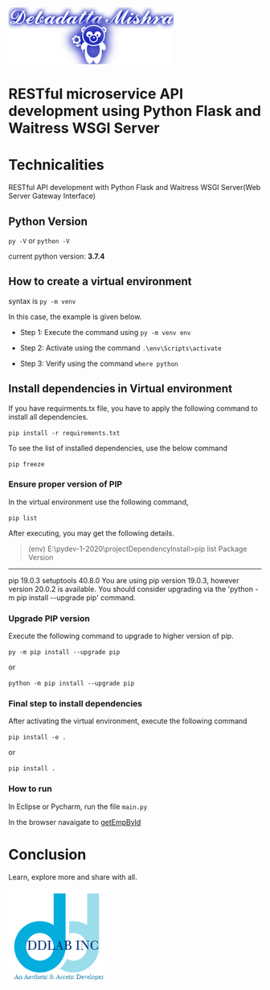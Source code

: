 ![DDLAB](./images/A22.png)
# RESTful microservice API development using Python Flask and Waitress WSGI Server

# Technicalities
RESTful API development with Python Flask and Waitress WSGI Server(Web Server Gateway Interface)


## Python Version

`py -V` or `python -V`

current python version: **3.7.4**

## How to create a virtual environment

syntax is `py -m venv` <enviornment name>

In this case, the example is given below.

* Step 1: Execute the command using `py -m venv env`

* Step 2: Activate using the command `.\env\Scripts\activate`

* Step 3: Verify using the command `where python`

## Install dependencies in Virtual environment

If you have requirments.tx file, you have to apply the following command to install all dependencies.

`pip install -r requirements.txt`

To see the list of installed dependencies, use the below command

`pip freeze`

### Ensure proper version of PIP
In the virtual environment use the following command,

`pip list`

After executing, you may get the following details.

>(env) E:\pydev-1-2020\projectDependencyInstall>pip list
Package    Version
---------- -------
pip        19.0.3
setuptools 40.8.0
You are using pip version 19.0.3, however version 20.0.2 is available.
You should consider upgrading via the 'python -m pip install --upgrade pip' command.
>

### Upgrade PIP version
Execute the following command to upgrade to higher version of pip.

`py -m pip install --upgrade pip`

or

`python -m pip install --upgrade pip`

### Final step to install dependencies

After activating the virtual environment, execute the following command

`pip install -e .`

or

`pip install .`

### How to run

In Eclipse or Pycharm, run the file `main.py`

In the browser navaigate to [getEmpById](http://localhost:8090/myapp/emp/13)

Conclusion
==========
Learn, explore more and share with all.

![DDLAB](./images/dd-logo.png)